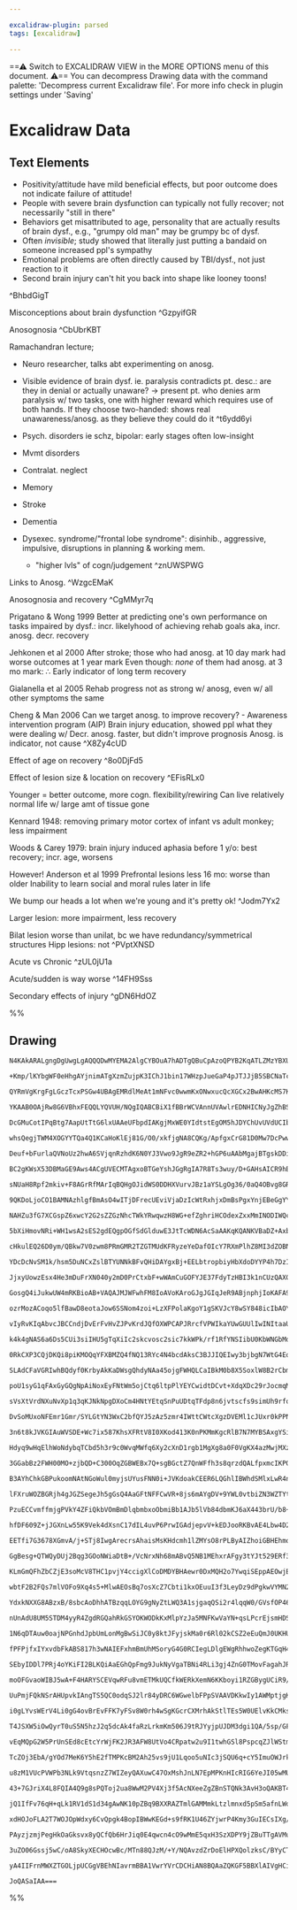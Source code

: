```yaml
---

excalidraw-plugin: parsed
tags: [excalidraw]

---
```

==⚠  Switch to EXCALIDRAW VIEW in the MORE OPTIONS menu of this document. ⚠== You can decompress Drawing data with the command palette: 'Decompress current Excalidraw file'. For more info check in plugin settings under 'Saving'


# Excalidraw Data
## Text Elements
- Positivity/attitude have mild beneficial effects, but poor outcome does not indicate failure of attitude!
- People with severe brain dysfunction can typically not fully recover; not necessarily "still in there"
- Behaviors get misattributed to age, personality that are actually results of brain dysf., e.g., "grumpy old man" may be grumpy bc of dysf. 
- Often *invisible*; study showed that literally just putting a bandaid on someone increased ppl's sympathy 
- Emotional problems are often directly caused by TBI/dysf., not just reaction to it
- Second brain injury can't hit you back into shape like looney toons!

 ^BhbdGigT

Misconceptions about brain dysfunction ^GzpyifGR

Anosognosia ^CbUbrKBT

Ramachandran lecture; 
- Neuro researcher, talks abt experimenting on anosg.
- Visible evidence of brain dysf. ie. paralysis contradicts pt. desc.: are they in denial or actually unaware? → present pt. who denies arm paralysis w/ two tasks, one with higher reward which requires use of both hands. If they choose two-handed: shows real unawareness/anosg. as they believe they could do it
 ^t6ydd6yi


- Psych. disorders ie schz, bipolar: early stages often low-insight
- Mvmt disorders
- Contralat. neglect
- Memory 
- Stroke
- Dementia
- Dysexec. syndrome/"frontal lobe syndrome": 
disinhib., aggressive, impulsive, disruptions in planning & working mem. 
    - "higher lvls" of cogn/judgement  ^znUWSPWG

Links to Anosg.  ^WzgcEMaK

Anosognosia and recovery ^CgMMyr7q

Prigatano & Wong 1999
Better at predicting one's own performance on tasks impaired by dysf.: incr. likelyhood of achieving rehab goals
aka, incr. anosg. decr. recovery 

Jehkonen et al 2000
After stroke; those who had anosg. at 10 day mark had worse outcomes at 1 year mark
Even though: *none* of them had anosg. at 3 mo mark: 
∴ Early indicator of long term recovery

Gialanella et al 2005
Rehab progress not as strong w/ anosg, even w/ all other symptoms the same

Cheng & Man 2006
Can we target anosg. to improve recovery? - Awareness intervention program (AIP)
Brain injury education, showed ppl what they were dealing w/ 
Decr. anosg. faster, but didn't improve prognosis
Anosg. is indicator, not cause ^X8Zy4cUD

Effect of age on recovery ^8o0DjFd5

Effect of lesion size & location on recovery ^EFisRLx0

Younger = better outcome, more cogn. flexibility/rewiring
Can live relatively normal life w/ large amt of tissue gone

Kennard 1948: removing primary motor cortex of infant vs adult monkey; less impairment

Woods & Carey 1979: brain injury induced aphasia before 1 y/o: best recovery; incr. age, worsens

However! 
Anderson et al 1999
Prefrontal lesions less 16 mo: worse than older
Inability to learn social and moral rules later in life

We bump our heads a lot when we're young and it's pretty ok! ^Jodm7Yx2

Larger lesion: more impairment, less recovery

Bilat lesion worse than unilat, bc we have redundancy/symmetrical structures
Hipp lesions: not  ^PVptXNSD

Acute vs Chronic ^zUL0jU1a

Acute/sudden is way worse  ^14FH9Sss

Secondary effects of injury ^gDN6HdOZ

%%
## Drawing
```compressed-json
N4KAkARALgngDgUwgLgAQQQDwMYEMA2AlgCYBOuA7hADTgQBuCpAzoQPYB2KqATLZMzYBXUtiRoIACyhQ4zZAHoFAc0JRJQgEYA6bGwC2CgF7N6hbEcK4OCtptbErHALRY8RMpWdx8Q1TdIEfARcZgRmBShcZQUebQA2bQAWGjoghH0EDihmbgBtcDBQMBKIEm4IACFJTWIAcUJlABVUkshYRAqoLChW0sxuZ3iAZm0AdmGxgFYADh4kgEYZsZmk

+Kmp/lKYbgWF0eHhgAYjnimATgXzmZujpK3IChJ1bin17WHzpJueGaP4pJTJJjB5SBCNaTcX5HbQzUHWZTBbhHUHMKCkNgAawQAGE2Pg2KQKgBiBYIMlkvqQTS4bCY5QYoQcYh4glEiTo6zMOC4QLZKkQABmhHw+AAyrAkRJBB4BWiMdiAOrPSRQ1HorEICUwKXoGXlUGM5SSDjhXJoBagtg87BqHYWk6ghnCOAASWI5tQeQAuqDBeRMu7uBwhKL

QYRmVgKrgFgLGczTcxPSGw4UBAgEMRdlMeAt1mNFvc0wwmKxONwxucQcXGCx2BwAHKcMS7KsrKZLU7h5gAEXS3SzaEFBDCoM0wmZAFFgplsp6faChHBiLgB7sJv8xvFzlXTvFQUQOJjg6H8Ae2HTM9xh/hR8XuphehJnKgAApsVhQQhmWAKVdfqAhGIBBUEkXBGFQfQRWIVBNCyBBhVtAhUAQwUEGwHJqFgoQoFQOA2EJVBhCgPRMlQYg2HCVAOD

YKAAB0OAjRw8G6VBhxFEQQLYQVUH/NQgIQABCBiX1fBBrWCVAnnUVAwlrEDNHICNyJgZhBSZDD61QPAOFQDpzAIfAYGo2i2NPYzAj0WsAG4TPojhTTEJNeRFYy6IgNERXwVBlPUJgEHckTUEqBAwLMQlmFQZQEFwqDmH/UhCE0HDMz0theOirDEBYTgCDtPSwNw3kQNpQDDIs8JQxyIjBQYxTcGU4hVMFbQsIQbRlFa1B3IZIR9DgYz8Rg/RrHcy

DcGMuCotIPqBtg7AapUtTtG6lxUAAeUFbpdIAKgjMxWE0YIdtstEgOM5hJDYChUvUVdUCIbpyFFYyACshDRPCcK/DhlF42DrBXEgiI4BjBEyTgQIjbBAlCVK4B8ABySLmBgfrV0kNy1snfRaPrZC4AxI6Mki4qau28jCEsqAjO03APtSzRjKaSpXQUJrlqwmjcPez7Yc0zgGKgdK1CCsV0M4GD6uUiN3tIYydMR3DJDUVAYGEAG6R87J0su3BEAe

whsQegjTWM4XOGYYTQa4Q1KCaHoKlEj81G/O0/xkfjgNA8CQKg/ApfgxCrG81D0Mw7DcPwwjiNIkCKKo7nteY1cQPY3xAkWvjAOA63RPEnwQOkyRZIQeTYKU3SOfUjgBd0nS9PgAyXrssyW8stgbNbxyzRc2n3M80VtYK/zArWkKwvYFgopiyDCHimREuSgc0oyhAstLXLHvNwreMz0qhHK1BAmYKrIu4iuGqr5quvazqsJ6mb+sGgPxtBiBxsmk

Deuf+bFurlaQVNoUz2hwA6SVjqnRzhdK6N0YJ3Vwo9JgR9eZR2+hGP6uAAbMgajBTgskDDiVNNrGGIQwgwQRvgZGsk0Y8nUFjF8OM8ZbzwkTGcpNM7cQpo4amtM8AMylszVm7Mb5c1Mqg4+IQ66r1FmtcWehmSXxlhwOWCtrBK1AqrdWQhNaYm1sLWSYEDZEGNgSSG5tTZWwYgxAUgpOBQDFIQIw4hUB5j9PYgAYrgf29pUD7nvD0AAgkQZQXAJD

BC2gKWsX53DBMaGE9Aws4ACgUVECMTAgxoBTGeYshJGgRgIA7R8Ts3wuy/D+GAHsAICR9hBf2gdTTB2QmHDCzAsLLzwgRUgREcJx3IpRSKScmIGVYunTiWdPY5yEkFMSEki5qBLnJfySjr5qQ0l+fBDd9LuFpkndS7cJZdyTj3ZyiV+4eS/EPXykhR4QCChPcCU9IrRVivPBKSUUrwPStEdeeFN4cDyrAAq90yYHyPifM+i1parJam1DqXVH6zRf

sNUaH8Rpf2mkiv+F8AGrRfMArIqBQHgOJidWS0DDHXVurvJBz1aYSLgOg36/0aQ4OBvg8GRCoa11huQvCSMUa0Ixgw1ATCNkAu8oTOw7C95cS2oSnh4c+H0z5UzVALM2YALETzD6uF+bipkfZF88jJYrO1qoumHANEq1wto3R+jdZGJAiY51psEAWMttbGx8IcJsAAErhCcS4m8d42gQEPAgAAEuCY0T5XEfCmIUAAvlsYopRygSDqEYAahBBR1D

9QKDoLjoCO1BAMNAzhlgfBmAsO4wITjDFrecUEviVjaDzIcWtRxhjxDmBsPgxYnjEBeGgYYUwxjaB3OcAEY6AQ8HmPMUENyIRxp4NWMNCJdQomLPKTUrJCQkgpOSJAY5aT0njCyfEB6OTkA4NyYq/I/ReW1LqDy+IDQ7o1EqFUapP0Ki1JKYt+osyGmEMaRMnpLS5JtHaXYjpizOiXO6ecvpiz+m8QgTJ1FTzhkjOW9AuAeBxgnMQCDJ5UxhrCFe

NAHZu3fG7XCGspZ6xwcY2G2sZZGzNhcTWkYRwqwzH8WG+efZghriHCOdexZxxMmINODIWQcj5FQ2GpcK5xOuI3PELclY1gLAHWGw8x4sk4eLASS8g42KSdBA+ONEAACy88FFiDgOK0mMncLQqWjXOucZ7aOwkI55gzmECufrO54iZrq7rJY+47IjjnFQm3WGux2QvE+O4EJ0otm4mhIqBE3ooJonN1ywk6A1oUn2Kvhkyz2SrSJX8IUgL6AgshbC

5bXiHmovNRi+WH1wsA2sES2gdEQgpOGfSdGlduwE3JtTcWDN6AcSaAAKqKQANKVBaDZ+AxbbMCnw84MYMIe2HGGGu6Y/w5gGe2NwJI53tBHDGFcfjMxzgnCOG4wdP6LQAnGDwYYb3517EuEkf4S6Y2QlHROv4H24fw6LBu36W71T/v3eydAxIEDdv2LGU9dJEPMnR10W996+SFbQ8+wDFRgNyi/QgZUw7VRoBuwIenL6gPvpA8WI0JozS7CtDB2A

cHkulEQ26D0ym/QBkw7V0zwm8PRmGMR2TZGTMUdKFRyzeYeDafOIcY7RXmPlhZ8MI3dZOBNlri4/YY7p13CBN2UTMVqNWdvON0oMmpwzkUyhxcy5U7a602MAswxASfYPBGYz2GNeQHM9iSzIaPftGaxAQJNFBChJdrgPzFAil2fTx+NgWfWA57iw4oNUI2OlFS1AdLrlMs2aCSEsrBWolMBiQQUrXQKuglSdV0gWG6u5IawU/A+eKiF8zxnqwAp6

YDcDcNvSM1k/hsm5DuNCxZslBTYUNNkBFvQHiDAYgxBj+EELbtropbiyHbXdoDYYP4h7DzIsWtmxiy+KSOcOIix+PrA7EBz2A/zDSHRHVQDWAnUmFzG+BWBuDDwBAh2mwtDGDiGr0gE3RcVFzZzRyvQxwgFJGPUpHx3PRI2JxvS5B5HJ1sSpx1E51lFR01EZ3ANZwuX/Q5xpy5xV3A35wtEF1pFgwdGwIgHF2QylzQxlyH3l3TUVwkFwBSFA1V14

JjxyUowzEsx4He3mDuFrXN040y2mD0PrCtxbF+wWAmCuGOFYJE37FdyTzHBI3k1nCUzQAXGLDU0D3XGOG0wmFhyOBANKCM3I1UMCIvAT2vGswCWKQkD9W8VpDAmZFvQenDk4lsiCgbAQBEHShPhCFEBuVICwiiHwExHc1wiwGykIGcIwRBl4gz06iCgADV54IEQIy4SAsgxAoVK5vMVpCB2o8JeQCBVJ55tJ7FyBmJqpXMVpgJgttBkAGIyY/JjJ

GosgQ4iJukwUW4mRKBioAB+VAQAJMJWFwhFM8IoAVoKAroGJgJGIqJeR9ABjnphjIoKAFA9IKB0oohmASisJIYpIFlNFjQmBJEKBeRiAGJLjzAS5AgABHIQKmKiBmKFWiEuBIj0FaV0HiJY7SK6D8ECKAD45wNEzMeYu9WBSKWGbybY0EvkM0P8OolaUIEeL+IgMufEm5BWYQV+CiHyeyXPCfGIuI7ANEpI4IDCVIvFVADIrIyRMIXkYUpgQoggE

ozrMozACoqo5lfBawD8eotaJow6SSNom4zoi+LzXFPolaKgoY1gSKVJcY8wSY848icIbAOY2VZk4eG4tYwiTY2makvYw444sIbIM4i4q6F024jhB460oyW0qSN4gkz40IH4kGeZGSFWIE7pQIGkmCSE4UyROEhEyKJEs0lEn2ZkZgDErEjknEgiMId4tgIkwGEkylCgCkkIKkgFGk+CJMek3UxkyKbEuCVkiCbEvQUMGCHk2RWxexBLG3LLSAWve

vIyRvKIqAbvcJBCCndjDvErFvHvZJPvKrdJQfOXWPCAPJRrcfVPWIkaYUwGUUlIwINItaaUjEWU3IhUgovSZU0olCdUpgSoxTao7Uhkxo5o4mFCMwE0uVbrZaHyfo2M540Y7IB01pMMl02YtARY2slYxiZCX08Uo+AMwIfYo4wmE40MqYqSCM70u40gGMwYuMkY14xs3874tpNM/4jMiEYEnMsE2iqEws+Ek+VAUsniccDMwGKs1ATEz04U+s/Ew

k4k4gNAS6a6Ds5CUi3siIHU5gTqXiIc2skcvosc2sic7kkWPk/rf1RfYNSIibU0KbWNGbMdObPfBbSzCAIwDgFbRUMUV8RUOoS/ToDkG/MNO/CdL4f4YEfTSYKdAIyAXxbcRIfwxYHMUHDYAsUEMA5nVAHMLfEYBYC4cw6dZYJKsEZA3gL7JHRELAxg7EcgzHI9Yg6TM9QnS9NkEnSgh9HcmvWg19WnRqhnH7XgEajg6ULgxQngpMAXaDAQ4XIQp

0RkCXP3CQjDKQi8piKMOQqYFXBMZQ4fNQ13RYc4N4bcdAksC3BJJIQEIwy3bjbgN7WtG4EqxHdNXsWwxPRyz3Rwn3OccQ1TAPDTcw7wkPJINdf4ZtMzKPYI88CzCI93JvaI9AGZVGYU6Y+eQkYCaePo2SYUowdpQgfCfAXkNAXI2mNEH5c+eVXSAkCgZwCMVgWNIKezegfQXCRwQQUgXG5gIKPENCggVcFaU0eqjCNmjIQkEVCUf9IKPsKo3AeW1

SLAdCFaVGRIwhBQdyf0KrbyAkKaDWsgQhdyNAa45ojgFWHQLCaIBkM0b8X5SoxlW8B2rCbmmadrO9YeHwawRiZlAAMikkJExGqMyH0EAV0lQCjpfHckzPyIenoFvDGgvj0FCQUHemIGimcPQDtjz1T3RpgExsph5r5sQoJskCJtghJvxHJpQl5CpqiGilpopgZqZrvRXTZo5q5uxt5tLAFrGOFudLFrFKNVQHsylvlklNls1HloU2yCsGVrCEwDV

poU1syG1qFAxGyGQgNpAiNoxEyFNtWm5ojCtq6ltpPlYEYCwidtDCvt+XdqXDc29rJocmqMDo+NIBDuZTDojqjuju6ikD4u6XwETv5o/hTuLxsAzqztONnPi0r1+3LxXJSpRo3IPK3MiXN073wE3MSV72LH71PK2pCMgCvLHwFLRrWlfAxskCxpLtLDLuCwruJtJtrspoukbqoi4UJVbuZo7rWnZs5uLpxr7rWkFs5DJqHoQHFtHvHtxknrFnp1n

sVsXtVrdNXuNvXp1q3qKJNkNpgDXoCm4HNtYEtqSnPuUDtqTFdp8n6jvtscfs9simUh9rfoDqDq/tDoyD/v/pjqAazITqTogZ4lTugaAlgdDLn19UG0QeXzG0j2co3zcsTR33m2E28sVCMGUGwEnHs1wHW1Cr2wiv6EGGOw+DuuOymEmA2FmEqpSsrFhG/1WE+xmEbSqdyrGoWDuvbSuDmFQKqaeyuuXVcpZ3XVKEwORBGuaoINapPXaoJwvRmc5

DvSoMUxoNFEmr1Gmr/SYLGtYN3WxC2bfQYJ5zAz5zmr4IWttCWtcXgzDVEMl1cJUxr0kPPNIbKFkII3iAOtIyOukPTFd26emHiAB0B0XOuv0LQHGcgA42MKerQB3FeveymGEJsLEzsN+upH+rnpcK9BecgA8NBuD1D0+0OESej2OtCMRok2RvXIqAABko8hz0op9DL+TU8mWjwWXUA2WVp4GK8l8eBhDlzvEG80AIWcsMH0A29sH9z4lDzKtt7iH

3n6t8kJVKGIAuWVSDE+Wc7ix587KhsXFRtV8I0XKod413K0nPKMmKgcRlB7N7MYBSAxgYSinr9iky1XgHse02wOx1hcwzdP87t3g/9p03hoDBNtNOmmcoRPhtAAc2xUD4htxKx50kDRneAYWIBJm0BhDDncQ8DD0iD5mw0aRFmyDi2KDVm+qNnxRqcprTnKN6dmD8qDn2dG3tnm3Shec1dXF+CbnfEu0VqXQxDnnpdNrVWFsvnc2xhfn+2qXAXtc

Hdyq9wHqElhWoNdybqTCbd5h3r9c0WvqMWfq6Xy2cXnD1rgb1MgXg8a0F0VgKX4azMwjMXz3stU8p8oHs9aiYIO5awdhc7NXv2S8rA/3JErImAgO0M5y4nhXkGxXVyJW0G8Hw1tz29SAcG0OkklW0lTQzyX2w1yGNWv2M8f3S8IOAPoPomF9jXuBTXEmo1kmLRt8wBd8Sh98yhvKAANGYAALRgCSGwBWx7A9fCq9dv1eDWA+DTYLA7G+GqfqdeH4

3GGabBz2FWH00MO+zjbQD+C300OqZGBWEBx7Q+sgBGctZ7QnWFfh3s8qrzdQALfpxmcIKPQFArdINk2WdJzWcfUp02a7ZOY/Rbf/Tbd/TC81GOeGrOb8Aucg0HcELueEMeevdeanaI5kOAnw1zcCQXf+YvK11eAurzBmFmA3d2H2As8hfhetwrErBnUbWPedw03sOk0vd9yBtKCJbvfBoffK7XWffVw+fj3fdDU/dRogFfAa1XB1NQEDsVE4D+iu

B3AYhChkGBPukoomNAtNGoWul0myjsUYusFNN0i+JVKdoakCEER6LQGhlIBWhdSMlxLwR4niLMuqMCDAk0CijYBHAWMxFwBvp5UZIZJdJhhWmo8UZtgAClQpMRIZdJZ5kI7OjgGJAl5VulC3bJ1A8TaL0owIYJ9LDL7pa1yIJpxov6fY8yIouJelCFSZcIFg1ZcjqfMQGJJxGALurp4u0AdoaJTQdpFo/IHjifaiBzeJcJhhIJ0oRov6zaOBAAWI

lFXruWOZBGRjh4gJGZSegeJh5gGsQ4AaGFtNFFCwVR+8js6mAYgDV+9YWL0vtbiZN3WZTYtJ7ah54TN4iHhROBNRn6mFn0GMr3ow2N5xBuQ8fyd0js/iAYhxGsCknxN5BeUl4MpWgMSdoxAgkN/2JfECR7Ig30SYB54NSlQZG8VQAAApAlXRXwABKdb7o2WEQYyTMIQFiesLCDSuBflbyS4+6bEm6TOYCPKd3t4hiPsKH9Pwy4cNERUyOSmUjDRb

PzuECCvmffmjgPVkY4ZFiQkbVOmBmDlqbmbxoObmiBb1AJb5lVb84dbmKJ6aX443brU/b8+CgI7pgE7kaa3Goy7i43RgIk7uACB7mD0NjYhXuBEd7rxGFJfdmUP3XAH92UAA8k6AKYHqDxn6k9pi6EJ7pB3X6w8GICPSQEj1NAo8io1vD7Jj2x7kp/0ePK6A2UuJE9cAJPCHuTyOCU9jICvPRBL0/oNlY4TPF/qzxgDs8eBXPb3vj355EoheCAEX

hfDF609Z+jJGXnLw55K9Vek4dXsnC17dIL4uvP6PrwIGAdjepvV+kEDJooRKBvAE4Lbw4D29kBjvaxoMlMiu8NQE/Wfl70JQe8/efkHHrQmD6h9ZI4fG2JHyyB/RA6MfGwf8AT5J8bov5UgGnxwEyJ+oOfECHn1QAF8i+ZoEvqQDL5aQK+AYGvnX0b7N8r45qNvihGICd9Vw3fNsvDB8C0Uh+tZEfvHE7LVE2KU/PAeDyl7z8no7SHCMvytS4Q1+

EETfi7G3678XGmvA/j+STj8IwgArecrsAhaisMsKHdcmh1lZMYsO8rPLByAIZhoiGBHEhmq2vKatz+ygS/ulEW7LdXEU6R/ptw2JRxbujpPbggAO5f8/kpAX/mdy4gXcUyQAnkCANgjGQwBJCfAS9xgBvcs48AtoogNCiODUBgPDASDwhE9CM+kPfAYb1WjEDEeyPKwb72iEY8d+tA3HgVAJ7MClByQjgVwI55KD+BDPEiEIPJ5s9eQHPCQYSikH

GgBesg+QTWQyDUj2Bqg3GOoNWiaDtB+/VcNrxNh68mABvQ5NB1MEhxrAFgy3tYJt529ERf3QoTkKThuCt6f0D3nUS8G6QfB3kf3v4KD4GAgh8UQ+qEKj4RCx6SfOPrELNEp9EhqPCHln1SHr9jB0HfPry2yFJhch+Q/BIUKr6196+TfDgJUBb4qJKhHfLvpwB76wIGhA/XeMP2WRj9DwRoyfhwGn74DkhfQxfh0kcAr8RhvosYRiDA6TCIee/GYd

KLmGmQFhZbCZjE3soMcV8THC1pvjY4ccigXlCoDMDYBHAewr0DxMQH2o7YwqiSEppAEOwjBxgNTGtNMH2BPZ50ynB0Ki2SDzp1goLMPEpxzZ5UoQ8wBIBcALATBQW+wXtDVys6roc2TnFzrgW6oSB3Ox6Tzh1SWbVtEkfnOtk+iC50FOCPbHAnsz07jVdmRzYLrFzDR9tlC27UoNaEWrDt7mYuVauO3xaTtAw07BXDl2jCVACulzFQqiHUJQgwcd

wbtF2B2FQs7mlVOFo9Xq4s5+MlwAEOsBq7osXcZ7Cbti1kxOEuuI3f3LeyDz9dPgkwVYMN2ImvsaWbubiSWim6ThBQaEDCFnGig1FDep/OzApKUm4QL4PyNSYqPlhLD4OIrTxEh1QabDpW6HLBjsOw6WTcOx5ZVicJwmITR8pHeSYpPDgqT/h/owybZViZL5GOsNJJtVS3zWt2O6TdNN5UnAeJ54fqBlpgCODic5xknSKtJ0SB+sIax2U4KdhbRw

YdxkNXXG8ABzxB/8sbcAoDhhATBzqqLOYG9gNyZtLWQ3A1sjgaqQSi2r4lqqW0/GVsfOP46AH+OoIASG2QEptqF01ytt9mE1aCTs1gnnN+2CEshkLhQmpd0JTzTCRtWwlZcD8s7XADiEInJgAWHkUidCzqkDNBMlXFnGcA3Z7tWwOYSGtuGOBO5vqSNWSV7jkwA08WbhG9p4RQL9crgIwVNhJKXbho32XE1fPtgkBaTPJ+gwNByiDTX9zMtQ/BPg

nUnAdU8UM5STDM4yyR4ZgdRGQahRkGSYOKWODkKxMlpYzJa5MNFKwVaYN+qsLPcrEjsmHDSgxwmrFtMvKuSms7k7SYtGCDYzjWCMi8EjN0iEyoOvkg1h2Po4jZuxQU5jiFP7ERSD83lOHmwGID6AxgAATUwBEYZxxTFKaUwrT34YqrEgsPdjHSaEc2KEkPLuMKnjo7gJUmGqATGqotzgyQc7P4WM7VNaqpQe8dwHOw1cnx0zPqe+LarlsvxVbDqf

1N6qDTAuw0oajNPGnhdJpbUmLonMgBwSiJC0y8ktJFyjskMa0r6Rl02kCSZ2eEuQmJ0UKHUiJwM4rhaBir/BHZNXeiQki3DBsd2nGG6RaE3HbhAQuhBbCe04kvTV8b0viYDVLnfTiW/XNYPRkqpBEJ51LcIrS1kkQz0AmsicNFG6QABeWCE/2BKCDMgWEBRiBDCYrRBQwQTAElBFDuwcyVMDBG6MNi58ggtQxgLskJAjR9auaIuG8TJqejeIwjBQ

fPFPjfxIYxvdbFkABS817h3wNAIEFxhmBmUhMSoryG4G0RCIegLDlgEWgRhhwoZegKTGqH4B7IuMI8O6lsj8ygRN3ZwsbyW5qzIogdRPoEGMhXBKwaALzK30npMRO+qUfWGBEo5wQTuIEEQbYDYXhB7IhvWyI90ZKZRPGIZbfgxEjRUpawgkVaOnj5r4Ire9wtbhwBm4IRdGO9WGV7QoWuJ4gcvNAIyOBSiyA4TABiK6ABSaBr5QKAxMEF5C6RBA

SEbyIDDl7PRj4oYKiFI2BLKQiAaEGhQpFmg9JukNyVgaTBNi4RLi3gj4ZnG0TMovFagahJRRkCDRMQgkDSRUHXlMhN5qAHeXBCeE9JmRh87xSfKgZnyL5V87eAoFvmJRfoD8ogE/KkYO035p3T+WhB96/zVJ3iHSViSAVjZ/upoMBRAsEpXAYFkieBdUSQUK9UFwsbpBgofDYKOAuC3CPgt4iELYonAbEDAHIU5DruVMahTbFoUehr+jC91PcNYV

moOFGvaoWIBJ5wA+F4HARYSCEVqwRFu8vmETMkUQCfkWERkXemN6KKboyi1RZGBygUCiR9/BiLot1rb19ahiyKMYrzBmLZF7JJPkNBsUcA7FyAxxRYmSKuKCEHiiDgo2QgzR+ZD0VON0iCVfzQl2EfqBEtAghALlWCAkHEqj7J9EYSSjeRBzSWRQMlQKLEDkvLzLCkGsHCmesL8SodLJ2wndrZNpn4MjyhDE8k5I5kkduZdmfJb9GBLFK95egxnh

UuPmjFQkNSrAHUpvkIAngTS5QC0odqSJ2lr84yDRC6WGwelbFPpSVAAVDKkwIy1AWMptjgKHIkyr4DMFgVS0EFf0eZSgrl5LLRimCzAGso2WoAtlrAqqHL1IUHLkiIY45YxUUw0KYB9C1AFcuYVVhzgbC+MRai4VPLeILy0IG8oQgfLXEXytgKIt+Xiyc1UiteECvp4gqbYYKtkqQBUWY8oVggGFchDhU6LAgiKvRvzPCy5rIo6K3GOYvp6WKiI1

i0gLYvsWErV4Li0gG4ovBrEvFFK7yFSv8W0rh4wSgKGcrCXMrhAkStlTEs5W0UElvKkCMkswSKJBVxxTJURGyW0cjWcTdrk5XllZtQpqTcKba0ikVBXwDRVzDxwbBihK594K/BJ3pkQB8M46RIIsDezPY1ggONplbLgw2yCp+4+dP0xq4ni0AwIN2aC3K4/5qmKwM4HeJY53MrqQctqW5zmbdTvOROPqSszJzrMhpackCWwTAksEppI07tmNIzlz

T4JSXW5iOwQyrT0uS5N5hzJ2q5dcAk4faRzLrkmKm506J9tRJYyjpUJDM3dgi1QA/5sp/GFrs9OXkjzOu48ySZPL66bhVgabXXEDMOljcwZaDRlqn2BILrOAaAU1fmucJYRjFhvY3pUBFD3QwtZo9dXdF0hMhEtUAdpAtHiFhRb1t3WTGd0qSB9Mg6IZuHQM76AQT4CikmnAFzXhYskpkXJRIAZYhaQGhiiLS2qi2KYYtOQuLTbAS1SN6t+CCxWl

vEqMQpG2W5PrUnSEd8cEtcYrWjFK2JR3AFW8UtVo4CRpatw2u9I1twhGSl8PspcqZJlWStm8yqqyZhuKxMyLt9ktVY5PZkLyyGXMm8lN1a2ej2tnGTrZnG63ZBetIY/ret0y07bMVG6jLZNr/i5bfYkiaofNuwCLb9Ay28rfKEq2cRt+W2hGDtvkCtwgN/khyh+zjzr4FZYUgcVx0PxGAVsDLI4K9BWwLAy8aG2cXJMw3YaZOGU0PKsABymaw0w7

TcZOj3EbA/gYOd7MeK6Y5hE2fTMPKcBM2Ah25vs9jU1Lqoo5uNIc3jSQU6q+cY5ImuOWJrk0Sbv04EjtuwWmnibM5iXa5slxU0PM1N3XDTZlye2fNy5BGDxPpvt2GbDgJU8dOdghYtyoQlYa6TZrK5h5VuV1DiW1yxYQBR5H09TRAF67CSvN1TRtBVyCmUt/NoM4eUFokCBJsAKUNNZFEj5b1zAzW9AFnpz1bL89nAQveKuMmIdTtcqi7QqtKDXa

u8zM1VUcPVWPb3NLk9VtqsnzZ7WIZeyQAXuwC47OxMshJnLN7EpMPKnHIcRIG6YeJI05wMUHNT1metmdrwLcMkCWC7h3s52S4FdR51i6f8hUgEPxjuo5gyp7bT7JOm0xtNKmJ+q6cWD9ks4iq8IFqVM2V1RzQ5bY6kBHN6lRyhN/nTDcKEAkJzxNhbCLizmk1gHddpu+asR1znLVVNY7QuQS03p27O920x3bmxCpVy/mNcw6YZpKrzBAQOYOYBdI

43+7GJriX4L8FQIA4Q9g8sPQToj2ua8WwM2PV4Xj3f5AcNXeeZgZBnSTQNk3AvH3oQAKBT4p+QlKxSp4WKi9aeMQxIaAg3EfILxWQ+uoO0Lka94rWVRZPr0Yc5WN2/YSqrw4D5ThI+bva9tEMpQlDUh3SDIeMhyG/Jo++JmayJ0QbFZMG5WRUGUA9gGw8QSNMQHWj8ckpTOg7GlNk5tge0F4/YAft2CaFRg5GoqTuE0LZyaNvAMHMkErCoEI22hO

jQ1IfFv76qH+qLk1RV1dS1d34gAwNK10pZBq9BXXRAZTmlGAMMmkLtzlmnxd5pSm5afnLWo270DJcgQ9pujCRoXdAhwzfWkExWFWCPumjN7uNxcZqDSwAsA7gYxPTT26ejrrxKj0czODv0+PVoXHR+aLyAWrY9TNTwmocEk9FpNVAvj3L5DVxlcDcY8kYV7jCYiWSTIQZkztDyHXQxccfBbCDDNkvYWVju1t6HthHe3VqqsMVAnjca247TQqGfH2

xdHOJoFLA2T7WOJOpWdxy6CvQpgk4BopIBWwKEGd+s9fRK1U46ZYjwrP4Kmy3GuIECsIXg/sFRbP52Tl+14OLp3CMbn8oOf4I/rDTP7s2RRpXS0Z40VGFm/Grqtel/Ga6AudR0Aw0Y6NJzJN7baAyqe4IJd4DiExAylz6MYSi5tuoY8DJGNyFXQ4x2ucdN4DldPsM6YQnMdQCy6rNncgPasCKn3YqJwmJg67gxN/UdjuLA6ReX2OaZ+uFwUSdnP4

PAyzjzmjPegHkOaGksvx8yQCfQb6HrJiq0E4qwcn4cO9wMmE5qxH3SzXDPY9jZBuTTgAVMubBGBKFTjcA000AG5JkHyzTYtgDAPohQEqB/6BNX+xSf2cFB9AIA2e0gOTldDdB9A09Mo1/tV2FBhzIgMcxOe7M9Tezcp6ObW1jmsyFzimccxkBinKngJY0+c6OZ3MTmpzo1A3e2ZHOLmMg55nXaqePM3n9AfqBTVnKvPbnsgu5/QOtH1OW7IA1508

3uZO06Gssj5wC/oA8SkyXECHOcwBc/MTn88QJzM/+Y/NQAvzdZrDoElHPXQolzksC/BYyCThmQWFjEPEtYHRhsLVAd8yeYIv6ASL10JoOhvQAXohzwWDEKKB45kTYQVYedGOgT2TB2w7Zti/iHwCazBgz+GYAkGuDrBzq1wNdKC3bNGACI+gBszWAIBjZkQy42YPOmn0oWaLaFicy+aUJESIALF9swyBIASqbB5lxKMQAlChZXgNlkgPZjVkIAiL

yA4IIFrnMWXZTGOLjpUCGgVBEhNIavrmBBA1VwrYVrCDCHiAN8BQAaZQKGF5BBXlAIVgHCiF4CPTMrGVmK3Fd0v4WHE9OH825iy6DGEAAaKFRglUthosgHlv07LKOFEBkkY+1fAChbMtWrQOECNF2LGz5W7Ar0cOMwDFAAo4ALl4CO5eJiWZ/TubTSIwCaAER8A1V7LExaOkj1YshDXVAYEYuziYzaeuM2ZlCAblZrCAea/iGCKVnoNS5EUOEAbN

JoQASaIAA===
```
%%